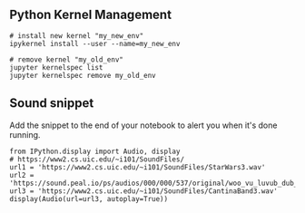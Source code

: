 ## Python Kernel Management
```
# install new kernel "my_new_env"
ipykernel install --user --name=my_new_env

# remove kernel "my_old_env"
jupyter kernelspec list
jupyter kernelspec remove my_old_env
```

## Sound snippet

Add the snippet to the end of your notebook to alert you when it's done running.

```
from IPython.display import Audio, display
# https://www2.cs.uic.edu/~i101/SoundFiles/
url1 = 'https://www2.cs.uic.edu/~i101/SoundFiles/StarWars3.wav'
url2 = 'https://sound.peal.io/ps/audios/000/000/537/original/woo_vu_luvub_dub_dub.wav'
url3 = 'https://www2.cs.uic.edu/~i101/SoundFiles/CantinaBand3.wav'
display(Audio(url=url3, autoplay=True))
```

